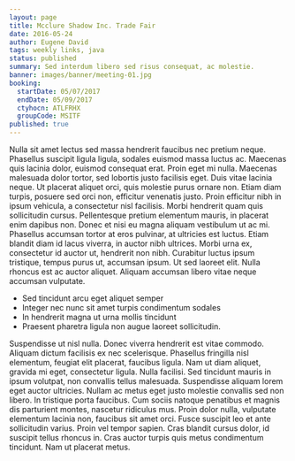 ```yaml
---
layout: page
title: Mcclure Shadow Inc. Trade Fair
date: 2016-05-24
author: Eugene David
tags: weekly links, java
status: published
summary: Sed interdum libero sed risus consequat, ac molestie.
banner: images/banner/meeting-01.jpg
booking:
  startDate: 05/07/2017
  endDate: 05/09/2017
  ctyhocn: ATLFRHX
  groupCode: MSITF
published: true
---
```

Nulla sit amet lectus sed massa hendrerit faucibus nec pretium neque. Phasellus suscipit ligula ligula, sodales euismod massa luctus ac. Maecenas quis lacinia dolor, euismod consequat erat. Proin eget mi nulla. Maecenas malesuada dolor tortor, sed lobortis justo facilisis eget. Duis vitae lacinia neque. Ut placerat aliquet orci, quis molestie purus ornare non. Etiam diam turpis, posuere sed orci non, efficitur venenatis justo. Proin efficitur nibh in ipsum vehicula, a consectetur nisl facilisis. Morbi hendrerit quam quis sollicitudin cursus. Pellentesque pretium elementum mauris, in placerat enim dapibus non. Donec et nisi eu magna aliquam vestibulum ut ac mi.
Phasellus accumsan tortor at eros pulvinar, at ultricies est luctus. Etiam blandit diam id lacus viverra, in auctor nibh ultrices. Morbi urna ex, consectetur id auctor ut, hendrerit non nibh. Curabitur luctus ipsum tristique, tempus purus ut, accumsan ipsum. Ut sed laoreet elit. Nulla rhoncus est ac auctor aliquet. Aliquam accumsan libero vitae neque accumsan vulputate.

* Sed tincidunt arcu eget aliquet semper
* Integer nec nunc sit amet turpis condimentum sodales
* In hendrerit magna ut urna mollis tincidunt
* Praesent pharetra ligula non augue laoreet sollicitudin.

Suspendisse ut nisl nulla. Donec viverra hendrerit est vitae commodo. Aliquam dictum facilisis ex nec scelerisque. Phasellus fringilla nisl elementum, feugiat elit placerat, faucibus ligula. Nam ut diam aliquet, gravida mi eget, consectetur ligula. Nulla facilisi. Sed tincidunt mauris in ipsum volutpat, non convallis tellus malesuada. Suspendisse aliquam lorem eget auctor ultricies.
Nullam ac metus eget justo molestie convallis sed non libero. In tristique porta faucibus. Cum sociis natoque penatibus et magnis dis parturient montes, nascetur ridiculus mus. Proin dolor nulla, vulputate elementum lacinia non, faucibus sit amet orci. Fusce suscipit leo et ante sollicitudin varius. Proin vel tempor sapien. Cras blandit cursus dolor, id suscipit tellus rhoncus in. Cras auctor turpis quis metus condimentum tincidunt. Nam ut placerat metus.

